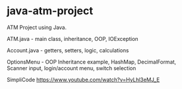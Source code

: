 # java-atm-project

ATM Project using Java.

ATM.java - main class, inheritance, OOP, IOException

Account.java - getters, setters, logic, calculations

OptionsMenu - OOP Inheritance example, HashMap, DecimalFormat, Scanner input, login/account menu, switch selection

SimpliCode
https://www.youtube.com/watch?v=HyLhl3eMJ_E
